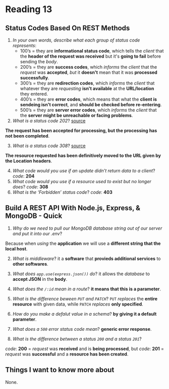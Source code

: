 # Reading 13

## Status Codes Based On REST Methods

1. *In your own words, describe what each group of status code represents*:
    - 100’s = they are **informational status code**, which tells the *client* that the **header of the request was received** but it's **going to fail** before sending the *body*.
    - 200’s = they are **success codes**, which *informs* the *client* that the *request* was **accepted**, *but* it **doesn't** mean that it was **processed successfully**.
    - 300’s = they are **redirection codes**, which *informs* the *client* that whatever they are *requesting* **isn't available** at the **URL/location** they entered.
    - 400’s = they are **error codes**, which means that what the **client is sendeing isn't correct**, and **should be checked before re-entering**.
    - 500’s = they are **server error codes**, which *informs* the *client* that the **server might be unreachable or facing problems**.
2. *What is a status code 202*? [source](https://developer.mozilla.org/en-US/docs/Web/HTTP/Status/202)

**The request has been accepted for processing, but the processing has not been completed**.

3. *What is a status code 308*? [source](https://developer.mozilla.org/en-US/docs/Web/HTTP/Status/308)

**The resource requested has been definitively moved to the URL given by the Location headers**.

4. *What code would you use if an update didn’t return data to a client*? *code*: **204**
5. *What code would you use if a resource used to exist but no longer does*? *code*: **308**
6. *What is the ‘Forbidden’ status code*? *code*: **403**

## Build A REST API With Node.js, Express, & MongoDB - Quick

1. *Why do we need to pull our MongoDB database string out of our server and put it into our .env*?

Because when *using* the **application** we will use a **different string that the local host**.

2. *What is middleware*? it a **software** that **provieds additional services** to **other softwares**.

3. *What does `app.use(express.json())` do*? it allows the *database* to **accept JSON** in the **body**.

4. *What does the `/:id` mean in a route*? **it means that this is a parameter**.

5. *What is the difference beween `PUT` and `PATCH`*? `PUT` *replaces* the **entire resource** with given data, while `PATCH` *replaces* **only specified**.

6. *How do you make a defalut value in a schema*? **by giving it a default parameter**.

7. *What does a `500` error status code mean*? **generic error response**.

8. *What is the difference between a status `200` and a status `201`*?

*code*: **200** = *request* was **received** and is **being processed**, but *code*: **201** = *request* was **successful** and a **resource has been created**.

## Things I want to know more about

None.

